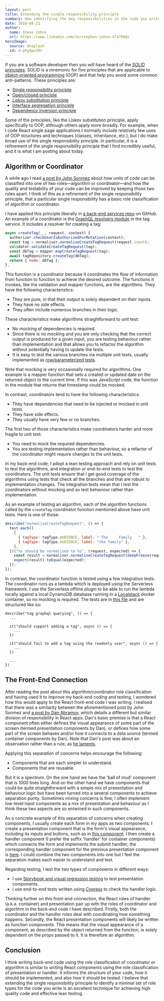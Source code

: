 ```yaml
---
layout: post
title: Extending the single responsibility principle
summary: How identifying the key responsibilities in the code you write can lead to higher quality code.
date: 2018-08-21
author:
  name: Steve Johns
  url: https://www.linkedin.com/in/stephen-johns-47a7568/
heroImage:
  source: Unsplash
  id: d-pPg9pnZRY
---
```


If you are a software developer then you will have heard of the [SOLID principles](https://en.wikipedia.org/wiki/SOLID). SOLID is a mnemonic for five principles that are applicable to [object-oriented programming](https://en.wikipedia.org/wiki/Object-oriented_programming) (OOP) and that help you avoid some common anti-patterns. These principles are:

- [Single responsibility principle](https://en.wikipedia.org/wiki/Single_responsibility_principle)
- [Open/closed principle](https://en.wikipedia.org/wiki/Open/closed_principle)
- [Liskov substitution principle](https://en.wikipedia.org/wiki/Liskov_substitution_principle)
- [Interface segregation principle](https://en.wikipedia.org/wiki/Interface_segregation_principle)
- [Dependency inversion principle](https://en.wikipedia.org/wiki/Dependency_inversion_principle)

Some of the principles, like the Liskov substitution principle, apply specifically to OOP, although others apply more broadly. For example, when I code React single page applications I normally include relatively few uses of OOP structures and techniques (classes, inheritance, etc.), but I do make broad use of the single responsibility principle. In particular, it is a refinement of the single responsibility principle that I find incredibly useful, and it is what I am posting about today.

## Algorithm or Coordinator

A while ago I read [a post by John Sonmez](https://simpleprogrammer.com/there-are-only-two-roles-of-code/) about how units of code can be classified into one of two roles&#8212;algorithm or coordinator&#8212;and how the quality and testability of your code can be improved by keeping those two roles apart. I think of this as a refinement of the single responsibility principle, that a particular single responsibility has a basic role classification of algorithm or coordinator.

I have applied this principle liberally in [a back-end services repo](https://github.com/stevejay/artfullylondon-api) on GitHub. An example of a coordinator is the [GraphQL resolvers module](https://github.com/stevejay/artfullylondon-api/blob/master/tag-service/src/resolvers.js) in the tag service. It includes a resolver for creating a tag:

```js
async createTag(__, request, context) {
  authorizer.checkUserIsAuthorizedForMutation(context);
  const tag = normaliser.normaliseCreateTagRequest(request.input);
  validator.validateCreateTagRequest(tag);
  const dbTag = mapper.mapCreateTagRequest(tag);
  await tagRepository.createTag(dbTag);
  return { node: dbTag };
},
```

This function is a coordinator because it coordinates the flow of information from function to function to achieve the desired outcome. The functions it invokes, like the validation and mapper functions, are the algorithms. They have the following characteristics:

- They are pure, in that their output is solely dependent on their inputs.
- They have no side effects.
- They often include numerous branches in their logic.

These characteristics make algorithms straightforward to unit test:

- No mocking of dependencies is required.
- Since there is no mocking and you are only checking that the correct output is produced for a given input, you are testing behaviour rather than implementation and that allows you to refactor the algorithm without potentially having to update the tests.
- It is easy to test the various branches via multiple unit tests, usually implemented as [row/parameterized tests](https://www.rhyous.com/2015/05/07/row-tests-or-paramerterized-tests-nunit/).

Note that mocking is very occasionally required for algorithms. One example is a mapper function that sets a created or updated date on the returned object to the current time. If this was JavaScript code, the function in the module that returns that timestamp could be mocked.

In contrast, coordinators tend to have the following characteristics:

- They have dependencies that need to be injected or mocked in unit tests.
- They have side effects.
- They usually have very few or no branches.

The first two of those characteristics make coordinators harder and more fragile to unit test:

- You need to mock the required dependencies.
- You are testing implementation rather than behaviour, so a refactor of the coordinator might require changes to the unit tests.

In my back-end code, I adopt a lean testing approach and rely on unit tests to test the algorithms, and integration or end-to-end tests to test the coordinators. The unit tests ensure that I get good coverage of the algorithms using tests that check all the branches and that are robust to implementation changes. The integration tests mean that I test the coordinators without mocking and so test behaviour rather than implementation.

As an example of testing an algorithm, each of the algorithm functions called by the `createTag` coordinator function mentioned above have unit tests. Here is one of those:

```js
describe("normaliseCreateTagRequest", () => {
  test.each([
    [
      { tagType: tagType.AUDIENCE, label: " The     Family   " },
      { tagType: tagType.AUDIENCE, label: "the family" },
    ],
  ])("%s should be normalised to %s", (request, expected) => {
    const result = normaliser.normaliseCreateTagRequest(deepFreeze(request));
    expect(result).toEqual(expected);
  });
});
```

In contrast, the coordinator function is tested using a few integration tests. The coordinator runs as a lambda which is deployed using the Serverless framework. I use the Serverless offline plugin to be able to run the lambda locally against a local DynamoDB database running in a [Localstack](https://github.com/localstack/localstack) docker container, so no mocking is required. The tests are in [this file](https://github.com/stevejay/artfullylondon-api/blob/master/tag-service/tests/integration/tag-graphql-mutation.test.js) and are structured like so:

```
describe("tag graphql querying", () => {
  ...

  it("should support adding a tag", async () => {
    ...
  })

  it("should fail to add a tag using the readonly user", async () => {
    ...
  })

  ...
})
```

## The Front-End Connection

After reading the post about this algorithm/coordinator role classification and having used it to improve my back-end coding and testing, I wondered how this would apply to the React front-end code I was writing. I realised that there was a similarity between the aforementioned post by John Sonmez and [a post by Dan Abramov](https://medium.com/@dan_abramov/smart-and-dumb-components-7ca2f9a7c7d0), which details a different but similar division of responsibility in React apps. Dan's basic premise is that a React component often either defines the visual appearance of some part of the screen (termed presentation components by Dan), or defines how some part of the screen behaves and/or how it connects to a data source (termed container components by Dan). Note that Dan's post was about an observation rather than a rule, as [he laments](https://twitter.com/dan_abramov/status/802569801906475008).

Applying this separation of concerns helps encourage the following:

- Components that are each simpler to understand.
- Components that are reusable.

But it is a spectrum. On the one hand we have the 'ball of mud' component that is 1000 lines long. And on the other hand we have components that could be quite straightforward with a simple mix of presentation and behaviour logic but have been turned into a several components to achieve separation purity. Sometimes mixing concerns is fine; I often implement low-level input components as a mix of presentation and behaviour as I think these two aspects are so entwined in such components.

As a concrete example of this separation of concerns when creating components, I usually create each form in my apps as two components. I create a presentation component that is the form's visual appearance, including its inputs and buttons, such as in [this component](https://github.com/stevejay/artfullylondon-web-admin/blob/master/src/modules/auth/components/login-form.jsx). I then create a handler component (I prefer the suffix 'handler' for container components) which connects the form and implements the submit handler; the corresponding handler component for the previous presentation component is [here](https://github.com/stevejay/artfullylondon-web-admin/blob/master/src/modules/auth/components/login-form-handler.jsx). I could combine the two components into one but I feel the separation makes each easier to understand and test.

Regarding testing, I test the two types of components in different ways:

- I use [Storybook and visual regression testing](/posts/2018/08/19/adding-visual-regression-testing-to-a-react-app) to test presentation components.
- I use end-to-end tests written using [Cypress](https://www.cypress.io/) to check the handler logic.

Thinking further on this front-end connection, the React roles of handler (a.k.a. container) and presentation pair up with the roles of coordinator and algorithm in the back-end code I have described. Firstly, both the coordinator and the handler roles deal with coordinating how something happens. Secondly, the React presentation components will likely be written as function components. This means that the visual appearance of a component, as described by the object returned from the function, is solely dependent on the props passed to it. It is therefore an algorithm.

## Conclusion

I think writing back-end code using the role classification of coordinator or algorithm is similar to writing React components using the role classification of presentation or handler. It informs the structure of your code, how it should be implemented, and also how it should be tested. I believe that extending the single responsibility principle to identify a minimal set of role types for the code you write is an excellent technique for achieving high quality code and effective lean testing.
